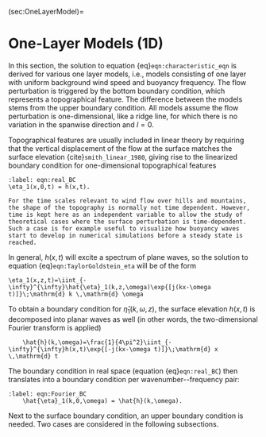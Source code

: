 (sec:OneLayerModel)=
# One-Layer Models (1D)

In this section, the solution to equation {eq}`eqn:characteristic_eqn` is derived for various one layer models, i.e., models consisting of one layer with uniform background wind speed and buoyancy frequency. The flow perturbation is triggered by the bottom boundary condition, which represents a topographical feature. The difference between the models stems from the upper boundary condition. All models assume the flow perturbation is one-dimensional, like a ridge line, for which there is no variation in the spanwise direction and $l=0$.

Topographical features are usually included in linear theory by requiring that the vertical displacement of the flow at the surface matches the surface elevation {cite}`smith_linear_1980`, giving rise to the linearized boundary condition for one-dimensional topographical features
```{math}
:label: eqn:real_BC
\eta_1(x,0,t) = h(x,t).
```
```{note}
For the time scales relevant to wind flow over hills and mountains, the shape of the topography is normally not time dependent. However, time is kept here as an independent variable to allow the study of theoretical cases where the surface perturbation is time-dependent. Such a case is for example useful to visualize how buoyancy waves start to develop in numerical simulations before a steady state is reached.
```
In general, $h(x,t)$ will excite a spectrum of plane waves, so the solution to equation {eq}`eqn:TaylorGoldstein_eta` will be of the form
```{math}
\eta_1(x,z,t)=\iint_{-\infty}^{\infty}\hat{\eta}_1(k,z,\omega)\exp{[j(kx-\omega t)]}\;\mathrm{d} k \,\mathrm{d} \omega
```
To obtain a boundary condition for $\hat{\eta}_1(k,\omega,z)$, the surface elevation $h(x,t)$ is decomposed into planar waves as well (in other words, the two-dimensional Fourier transform is applied)
```{math}
    \hat{h}(k,\omega)=\frac{1}{4\pi^2}\iint_{-\infty}^{\infty}h(x,t)\exp{[-j(kx-\omega t)]}\;\mathrm{d} x \,\mathrm{d} t
```
The boundary condition in real space (equation {eq}`eqn:real_BC`) then translates into a boundary condition per wavenumber--frequency pair:
```{math}
:label: eqn:Fourier_BC
    \hat{\eta}_1(k,0,\omega) = \hat{h}(k,\omega).
```

Next to the surface boundary condition, an upper boundary condition is needed. Two cases are considered in the following subsections.